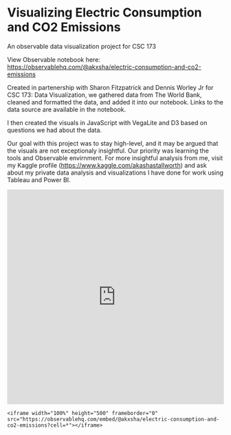 # Visualizing Electric Consumption and CO2 Emissions
An observable data visualization project for CSC 173


View Observable notebook here: https://observablehq.com/@akxsha/electric-consumption-and-co2-emissions


Created in partenership with Sharon Fitzpatrick and Dennis Worley Jr for CSC 173: Data Visualization, we gathered data from The World Bank, cleaned and formatted the data, and added it into our notebook. Links to the data source are available in the notebook. 

I then created the visuals in JavaScript with VegaLite and D3 based on questions we had about the data. 

Our goal with this project was to stay high-level, and it may be argued that the visuals are not exceptionaly insightful. Our priority was learning the tools and Observable envirnment. For more insightful analysis from me, visit my Kaggle profile (https://www.kaggle.com/akashastallworth) and ask about my private data analysis and visualizations I have done for work using Tableau and Power BI. 

<iframe width="100%" height="500" frameborder="0"
  src="https://observablehq.com/embed/@akxsha/electric-consumption-and-co2-emissions?cell=*"></iframe>
  
  
  
  ``` 
  <iframe width="100%" height="500" frameborder="0"
  src="https://observablehq.com/embed/@akxsha/electric-consumption-and-co2-emissions?cell=*"></iframe>
  ```
